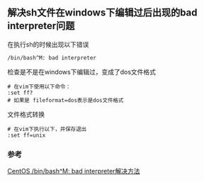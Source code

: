## 解决sh文件在windows下编辑过后出现的bad interpreter问题

在执行sh的时候出现以下错误
```
/bin/bash^M: bad interpreter
```

检查是不是在windows下编辑过，变成了dos文件格式
```
# 在vim下使用以下命令：
:set ff?
# 如果是 fileformat=dos表示是dos文件格式
```

文件格式转换
```
# 在vim下执行以下，并保存退出
:set ff=unix
```

### 参考
[CentOS /bin/bash^M: bad interpreter解决方法](https://blog.csdn.net/violet_echo_0908/article/details/52042137)
